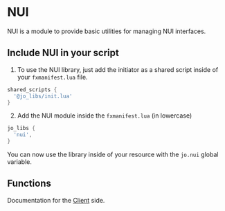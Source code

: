 # NUI

NUI is a module to provide basic utilities for managing NUI interfaces.

## Include NUI in your script

1. To use the NUI library, just add the initiator as a shared script inside of your `fxmanifest.lua` file.
```lua
shared_scripts {
  '@jo_libs/init.lua'
}
```
2. Add the NUI module inside the `fxmanifest.lua` (in lowercase)
```lua
jo_libs {
  'nui',
}
```
You can now use the library inside of your resource with the `jo.nui` global variable.

## Functions

Documentation for the [Client](./client.md) side.
